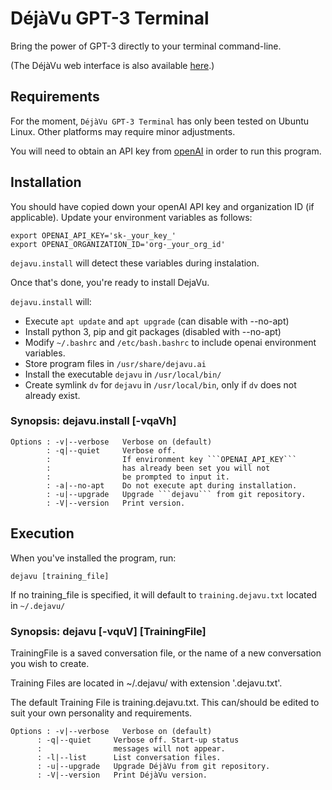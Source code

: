 # DéjàVu GPT-3 Terminal
Bring the power of GPT-3 directly to your terminal command-line.

(The DéjàVu web interface is also available [here](https://okusiassociates.com/dejavu/).)

## Requirements
For the moment, ```DéjàVu GPT-3 Terminal``` has only been tested on Ubuntu Linux.  Other platforms may require minor adjustments. 

You will need to obtain an API key from [openAI](https://openai.com) in order to run this program.

## Installation
You should have copied down your openAI API key and organization ID (if applicable). Update your environment variables as follows:

```
export OPENAI_API_KEY='sk-_your_key_'
export OPENAI_ORGANIZATION_ID='org-_your_org_id'
```

```dejavu.install``` will detect these variables during instalation.

Once that's done, you're ready to install DejaVu. 

```dejavu.install``` will:

 - Execute ```apt update``` and ```apt upgrade``` (can disable with --no-apt)
 - Install python 3, pip and git packages (disabled with --no-apt)
 - Modify ```~/.bashrc``` and ```/etc/bash.bashrc``` to include openai environment variables.
 - Store program files in ```/usr/share/dejavu.ai```
 - Install the executable ```dejavu``` in ```/usr/local/bin/```
 - Create symlink ```dv``` for ```dejavu``` in ```/usr/local/bin```, only if ```dv``` does not already exist.

### Synopsis: dejavu.install \[-vqaVh\]
	Options : -v|--verbose   Verbose on (default)
	        : -q|--quiet     Verbose off. 
	        :                If environment key ```OPENAI_API_KEY```
	        :                has already been set you will not 
	        :                be prompted to input it.
	        : -a|--no-apt    Do not execute apt during installation.
	        : -u|--upgrade   Upgrade ```dejavu``` from git repository.
	        : -V|--version   Print version.

## Execution
When you've installed the program, run:

```
dejavu [training_file]
```

If no training_file is specified, it will default to ```training.dejavu.txt``` located in ```~/.dejavu/```

### Synopsis: dejavu \[-vquV\] \[TrainingFile\]
TrainingFile is a saved conversation file, or the name of a new conversation you wish to create.
 
Training Files are located in ~/.dejavu/ with extension '.dejavu.txt'.

The default Training File is training.dejavu.txt. This can/should be edited to suit your own personality and requirements.

	Options : -v|--verbose   Verbose on (default)
          : -q|--quiet     Verbose off. Start-up status 
          :                messages will not appear.
          : -l|--list      List conversation files.
          : -u|--upgrade   Upgrade DéjàVu from git repository.
          : -V|--version   Print DéjàVu version.

